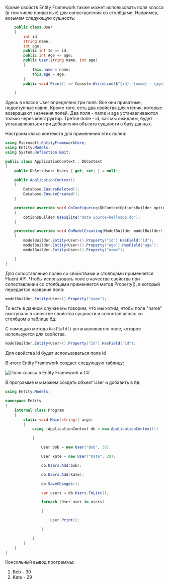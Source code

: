 Кроме свойств Entity Framework также может использовать поля класса (в том числе приватные) для сопоставления со столбцами. Например, возьмем следующую сущность:

```cs
	public class User
	{
		int id;
		string name;
		int age;
		public int Id => id;
		public int Age => age;
		public User(string name, int age)
		{
			this.name = name;
			this.age = age;
		}
		public void Print() => Console.WriteLine($"{id}. {name} - {age}");

	}
```

Здесь в классе User определено три поля. Все они приватные, недоступные извне. Кроме того, есть два свойства для чтения, которые возвращают значения полей. Два поля - name и age устанавливаются только через конструктор. Третье поле - id, как мы ожидаем, будет устанавливаться при добавлении объекта сущности в базу данных.

Настроим класс контекста для применения этих полей:

```cs
using Microsoft.EntityFrameworkCore;
using Entity.Models;
using System.Reflection.Emit;

public class ApplicationContext : DbContext
{
	public DbSet<User> Users { get; set; } = null!;

	public ApplicationContext()
	{
		Database.EnsureDeleted();
		Database.EnsureCreated();
	}

	protected override void OnConfiguring(DbContextOptionsBuilder optionsBuilder)
	{
		optionsBuilder.UseSqlite("Data Source=helloapp.db");
	}

	protected override void OnModelCreating(ModelBuilder modelBuilder)
	{
		modelBuilder.Entity<User>().Property("Id").HasField("id");
		modelBuilder.Entity<User>().Property("Age").HasField("age");
		modelBuilder.Entity<User>().Property("name");

	}
}

```

Для сопоставления полей со свойствами и столбцами применяется Fluent API. Чтобы использовать поле в качестве свойства при сопоставлении со столбцами применяется метод Property(), в который передается название поля:

```cs
modelBuilder.Entity<User>().Property("name");
```

То есть в данном случае мы говорим, что мы хотим, чтобы поле "name" выступало в качестве свойства сущности и сопоставлялось со столбцом в таблице бд.

С помощью метода `HasField()` устанавливается поле, которое используется для свойства. 

```cs
modelBuilder.Entity<User>().Property("Id").HasField("id");
```

Для свойства Id будет использоваться поле id

В итоге Entity Framework создаст следующую таблицу:

![Поля класса в Entity Framework и C#](https://metanit.com/sharp/efcore/pics/2.18.png)

В программе мы можем создать объект User и добавить в бд:

```cs
using Entity.Models;

namespace Entity
{
	internal class Program
	{
		static void Main(string[] args)
		{
			using (ApplicationContext db = new ApplicationContext())

			{

				User bob = new User("Bob", 30);

				User kate = new User("Kate", 29);

				db.Users.Add(bob);

				db.Users.Add(kate);

				db.SaveChanges();

				var users = db.Users.ToList();

				foreach (User user in users)

				{

					user.Print();

				}

			}
		}
	}
}
```

Консольный вывод программы:

1. Bob - 30
2. Kate - 29